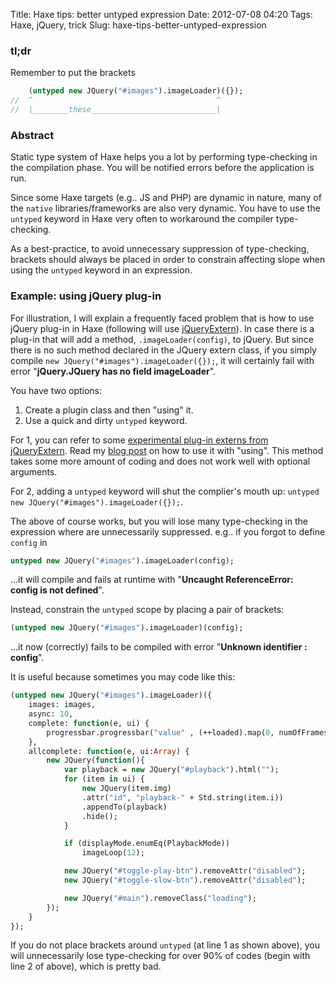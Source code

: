 Title: Haxe tips: better untyped expression
Date: 2012-07-08 04:20
Tags: Haxe, jQuery, trick
Slug: haxe-tips-better-untyped-expression

### tl;dr

Remember to put the brackets
```haxe
    (untyped new JQuery("#images").imageLoader)({});
//  ^                                         ^
//  |________these____________________________|
```

### Abstract

Static type system of Haxe helps you a lot by performing type-checking
in the compilation phase. You will be notified errors before the
application is run.

Since some Haxe targets (e.g.. JS and PHP) are dynamic in nature, many of
the `native` libraries/frameworks are also very dynamic. You have to use
the `untyped` keyword in Haxe very often to workaround the compiler
type-checking.

As a best-practice, to avoid unnecessary suppression of type-checking,
brackets should always be placed in order to constrain affecting slope
when using the `untyped` keyword in an expression.

### Example: using jQuery plug-in

For illustration, I will explain a frequently faced problem that is how
to use jQuery plug-in in Haxe (following will use [jQueryExtern][]). In
case there is a plug-in that will add a method, `.imageLoader(config)`,
to jQuery. But since there is no such method declared in the JQuery
extern class, if you simply compile `new JQuery("#images").imageLoader({});`, 
it will certainly fail with error "**jQuery.JQuery has no field imageLoader**".

You have two options:

1.  Create a plugin class and then "using" it.
2.  Use a quick and dirty `untyped` keyword.

For 1, you can refer to some [experimental plug-in externs from
jQueryExtern][]. Read my [blog post][] on how to use it with "using".
This method takes some more amount of coding and does not work well with
optional arguments.

For 2, adding a `untyped` keyword will shut the complier's mouth up:
`untyped new JQuery("#images").imageLoader({});`.

The above of course works, but you will lose many type-checking in the
expression where are unnecessarily suppressed. e.g.. if you forgot to
define `config` in

```haXe
untyped new JQuery("#images").imageLoader(config);
```

...it will compile and fails at runtime with "**Uncaught ReferenceError:
config is not defined**".

Instead, constrain the `untyped` scope by placing a pair of brackets:

```haXe
(untyped new JQuery("#images").imageLoader)(config);
```

...it now (correctly) fails to be compiled with error "**Unknown
identifier : config**".

It is useful because sometimes you may code like this:

```haXe
(untyped new JQuery("#images").imageLoader)({
    images: images,
    async: 10,
    complete: function(e, ui) {
        progressbar.progressbar("value" , (++loaded).map(0, numOfFrames, 0, 100));
    },
    allcomplete: function(e, ui:Array) {
        new JQuery(function(){
            var playback = new JQuery("#playback").html("");
            for (item in ui) {
                new JQuery(item.img)
                .attr("id", "playback-" + Std.string(item.i))
                .appendTo(playback)
                .hide();
            }

            if (displayMode.enumEq(PlaybackMode))
                imageLoop(12);

            new JQuery("#toggle-play-btn").removeAttr("disabled");
            new JQuery("#toggle-slow-btn").removeAttr("disabled");

            new JQuery("#main").removeClass("loading");
        });
    }
});
```

If you do not place brackets around `untyped` (at line 1 as shown
above), you will unnecessarily lose type-checking for over 90% of codes
(begin with line 2 of above), which is pretty bad.

  [jQueryExtern]: https://github.com/andyli/jQueryExternForHaxe
  [experimental plug-in externs from jQueryExtern]: https://github.com/andyli/jQueryExternForHaxe/tree/master/jQuery/plugins
  [blog post]: |filename|../2010/2010-08-03_using-jquery-in-haxe.md
